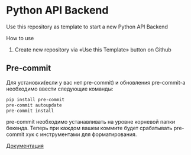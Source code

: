 # Python API Backend

Use this repository as template to start a new Python API Backend

How to use
1. Create new repository via «Use this Template» button on Github


## Pre-commit

Для установки(если у вас нет pre-commit) и обновления pre-commit-а необходимо ввести следующие команды:
```sh
pip install pre-commit
pre-commit autoupdate
pre-commit install
```
pre-commit необходимо устанавливать на уровне корневой папки бекенда.
Теперь при каждом вашем коммите будет срабатывать pre-commit хук с инструментами для форматирования.

[Документация](https://pre-commit.com/)
